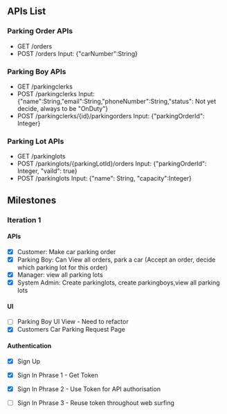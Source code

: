 ## APIs List

### Parking Order APIs
- GET /orders
- POST /orders Input: {"carNumber":String}

### Parking Boy APIs
- GET /parkingclerks
- POST /parkingclerks Input: {"name":String,"email":String,"phoneNumber":String,"status": Not yet decide, always to be "OnDuty"}
- POST /parkingclerks/{id}/parkingorders Input: {"parkingOrderId": Integer}

### Parking Lot APIs
- GET /parkinglots
- POST /parkinglots/{parkingLotId}/orders Input: {"parkingOrderId": Integer, "vaild": true}
- POST /parkinglots Input: {"name": String, "capacity":Integer}


## Milestones

### Iteration 1
#### APIs
- [x] Customer: Make car parking order
- [x] Parking Boy: Can View all orders, park a car (Accept an order, decide which parking lot for this order)
- [x] Manager: view all parking lots
- [x] System Admin: Create parkinglots, create parkingboys,view all parking lots 

#### UI
- [ ]  Parking Boy UI View - Need to refactor
- [x]  Customers Car Parking Request Page

#### Authentication
- [x] Sign Up
- [x] Sign In Phrase 1 - Get Token
- [x] Sign In Phrase 2 - Use Token for API authorisation
- [ ] Sign In Phrase 3 - Reuse token throughout web surfing



